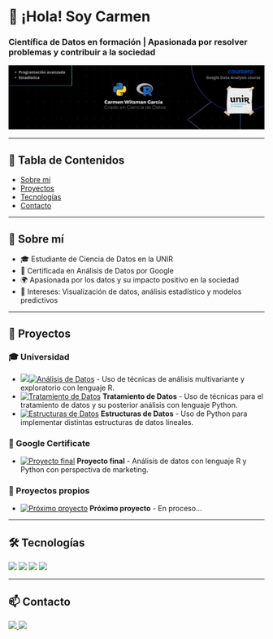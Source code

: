 # 👋 ¡Hola! Soy Carmen

### Científica de Datos en formación | Apasionada por resolver problemas y contribuir a la sociedad


![Banner](https://github.com/carmenwi/carmenwi/blob/main/assets/banner.png)

---

## 📑 Tabla de Contenidos
- [Sobre mí](#-sobre-mí)
- [Proyectos](#-proyectos)
- [Tecnologías](#-tecnologías)
- [Contacto](#-contacto)

---

## 🌟 Sobre mí
- 🎓 Estudiante de Ciencia de Datos en la UNIR
- 📜 Certificada en Análisis de Datos por Google
- 🌍 Apasionada por los datos y su impacto positivo en la sociedad
- 🎨 Intereses: Visualización de datos, análisis estadístico y modelos predictivos

---

## 📂 Proyectos

### 🎓 Universidad
- <img src="https://github.com/carmenwi/carmenwi/blob/main/assets/carpetitaverde.ico" width="16">[![Análisis de Datos](https://github.com/carmenwi/Universidad/tree/main/An%C3%A1lisis%20de%20Datos)](https://github.com/carmenwi/carmenwi/blob/main/assets/carpetitaverde.ico) - Uso de técnicas de análisis multivariante y exploratorio con lenguaje R.
- [![Tratamiento de Datos](https://github.com/tu_usuario/tu_repositorio/proyecto2_miniatura.png)](#) **Tratamiento de Datos** - Uso de técnicas para el tratamiento de datos y su posterior análisis con lenguaje Python.
- [![Estructuras de Datos](https://github.com/tu_usuario/tu_repositorio/proyecto3_miniatura.png)](#) **Estructuras de Datos** - Uso de Python para implementar distintas estructuras de datos lineales.

### 📜 Google Certificate
- [![Proyecto final](https://github.com/tu_usuario/tu_repositorio/google_cert_miniatura.png)](#) **Proyecto final** - Análisis de datos con lenguaje R y Python con perspectiva de marketing.

### 🚀 Proyectos propios
- [![Próximo proyecto](https://github.com/tu_usuario/tu_repositorio/proyecto_propio_miniatura.png)](#) **Próximo proyecto** - En proceso...

---

## 🛠 Tecnologías
<p align="left">
  <img src="https://img.shields.io/badge/-Python-3776AB?style=for-the-badge&logo=python&logoColor=white" />
  <img src="https://img.shields.io/badge/-R-276DC3?style=for-the-badge&logo=r&logoColor=white" />
  <img src="https://img.shields.io/badge/-SQL-4479A1?style=for-the-badge&logo=postgresql&logoColor=white" />
  <img src="https://img.shields.io/badge/-Git-F05032?style=for-the-badge&logo=git&logoColor=white" />
</p>

---

## 📫 Contacto
<p align="left">
  <a href="[https://linkedin.com/in/tu_perfil](https://www.linkedin.com/in/carmen-witsman-garc%C3%ADa-15ba8b292/)">
    <img src="https://img.shields.io/badge/LinkedIn-0A66C2?style=for-the-badge&logo=linkedin&logoColor=white" />
  </a>
  <a href="mailto:witsglam@gmail.com">
    <img src="https://img.shields.io/badge/Email-D14836?style=for-the-badge&logo=gmail&logoColor=white" />
  </a>
</p>
